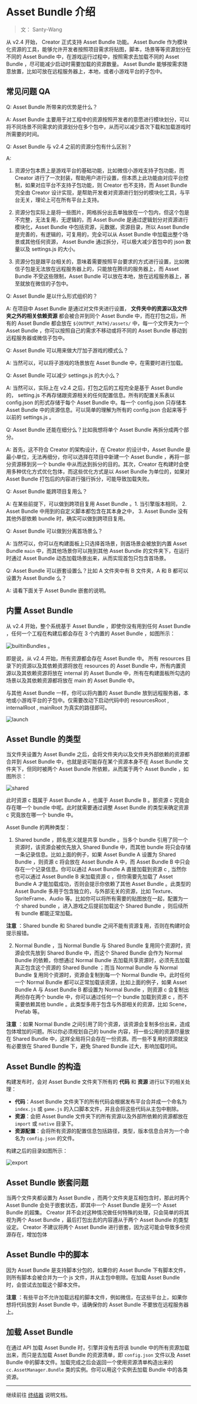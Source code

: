 # Asset Bundle 介绍

> 文： Santy-Wang

从 v2.4 开始， Creator 正式支持 Asset Bundle 功能。 Asset Bundle 作为模块化资源的工具，能够允许开发者按照项目需求将贴图，脚本，场景等等资源划分在不同的 Asset Bundle 中，在游戏运行过程中，按照需求去加载不同的 Asset Bundle ，尽可能减少启动时需要加载的资源数量。 Asset Bundle 能够按需求随意放置，比如可放在远程服务器上，本地，或者小游戏平台的子包中。

## 常见问题 QA

Q: Asset Bundle 所带来的优势是什么？

A: Asset Bundle 主要用于对工程中的资源按照开发者的意愿进行模块划分，可以将不同场景不同需求的资源划分在多个包中，从而可以减少首次下载和加载游戏时所需要的时间。

Q: Asset Bundle 与 v2.4 之前的资源分包有什么区别？

A: 
1. 资源分包本质上是游戏平台的基础功能，比如微信小游戏支持子包功能，而 Creator 进行了一次封装，帮助用户进行设置，但本质上此功能由对应平台控制，如果对应平台不支持子包功能，则 Creator 也不支持，而 Asset Bundle 完全由 Creator 设计实现，是帮助开发者对资源进行划分的模块化工具，与平台无关，理论上可在所有平台上支持。

2. 资源分包实际上是将一些图片，网格拆分出去单独放在一个包内，但这个包是不完整，无法复用，无逻辑的，而 Asset Bundle 是通过逻辑划分对资源进行模块化，Asset Bundle 中包括资源，元数据，资源目录，所以 Asset Bundle 是完善的，有逻辑的，可复用的，完全可以从 Asset Bundle 中加载出整个场景或其他任何资源， Asset Bundle 通过拆分，可以极大减少首包中的 json 数量以及 settings.js 的大小。

3. 资源分包是跟平台相关的，意味着需要按照平台要求的方式进行设置，比如微信子包是无法放在远程服务器上的，只能放在腾讯的服务器上，而 Asset Bundle 不受这些限制，Asset Bundle 可以放在本地，放在远程服务器上，甚至就放在微信的子包中。

Q: Asset Bundle 是以什么形式组织的？

A: 在项目中 Asset Bundle 是通过对文件夹进行设置， **文件夹中的资源以及文件夹之外的相关依赖资源** 都会被合并到同个 Asset Bundle 中，而在打包之后，所有的 Asset Bundle 都会放在 `${OUTPUT_PATH}/assets/` 中，每一个文件夹为一个 Asset Bundle ，你可以按照自己的需求不移动或将不同的 Asset Bundle 移动到远程服务器或微信子包中。

Q: Asset Bundle 可以用来做大厅加子游戏的模式么？

A: 当然可以，可以将子游戏的场景放在 Asset Bundle 中，在需要时进行加载。

Q: Asset Bundle 可以减少 settings.js 的大小么？

A: 当然可以，实际上在 v2.4 之后，打包之后的工程完全是基于 Asset Bundle 的， setting.js 不再存储跟资源相关的任何配置信息。所有的配置关系表以 config.json 的形式存储于每个 Asset Bundle 中。每一个 config.json 只存储本 Asset Bundle 中的资源信息。可以简单的理解为所有的 config.json 合起来等于以前的 settings.js 。

Q: Asset Bundle 还能在细分么？比如我想将单个 Asset Bundle 再拆分成两个部分。

A: 首先，这不符合 Creator 的架构设计，在 Creator 的设计中，Asset Bundle 是最小单位，无法再细分，你可以选择在项目中新建一个 Asset Bundle ，再将一部分资源移到另一个 bundle 中从而达到拆分的目的。其次，Creator 在构建时会使用多种优化方式优化包体，而这些优化方式是以 Asset Bundle 为单位的，如果对 Asset Bundle 打包后的内容进行强行拆分，可能导致加载失败。

Q: Asset Bundle 能跨项目复用么？

A: 在某些前提下，可以做到跨项目复用 Asset Bundle 。1. 当引擎版本相同， 2. Asset Bundle 中用到的自定义脚本都包含在其本身之中， 3. Asset Bundle 没有其他外部依赖 bundle  时，确实可以做到跨项目复用。

Q: Asset Bundle 可以做到分离首场景么？

A: 当然可以，你可以在构建面板上只选择首场景，则首场景会被放到内置 Asset Bundle `main` 中，而其他场景你可以拖到其他 Asset Bundle 的文件夹下，在运行时通过 Asset Bundle 动态加载场景出来，从而实现首包只包含首场景。

Q: Asset Bundle 可以嵌套设置么？比如 A 文件夹中有 B 文件夹，A 和 B 都可以设置为 Asset Bundle 么？

A: 请看下面关于 Asset Bundle 嵌套的说明。

## 内置 Asset Bundle

从 v2.4 开始，整个系统基于 Asset Bundle ，即使你没有用到任何 Asset Bundle ，任何一个工程在构建后都会存在 3 个内置的 Asset Bundle ，如图所示：

![builtinBundles](bundle/builtinBundles.png) 。

即是说，从 v2.4 开始，所有资源都会存在 Asset Bundle 中。 所有 resources 目录下的资源以及其依赖资源将放在 resources 的 Asset Bundle 中，所有内置资源以及其依赖资源将放在 internal 的 Asset Bundle 中，所有在构建面板所勾选的场景以及其依赖资源都将放在 main 的 Asset Bundle 中。

与其他 Asset Bundle 一样，你可以将内置的 Asset Bundle 放到远程服务器，本地或小游戏平台的子包中。仅需要改动下启动代码中的 resourcesRoot , internalRoot , mainRoot 为真实的路径即可。

![launch](bundle/launch.png) 

## Asset Bundle 的类型

当文件夹设置为 Asset Bundle 之后，会将文件夹内以及文件夹外部依赖的资源都合并到 Asset Bundle 中，也就是说可能存在某个资源本身不在 Asset Bundle 文件夹下，但同时被两个 Asset Bundle 所依赖，从而属于两个 Asset Bundle ，如图所示：

![shared](bundle/shared.png) 

此时资源 c 既属于 Asset Bundle A ，也属于 Asset Bundle B 。那资源 c 究竟会存在哪一个 bundle 中呢。此时就需要通过调整 Asset Bundle 的类型来确定资源 c 究竟放在哪一个 bundle 中。

Asset Bundle 的两种类型：

1. Shared bundle ，顾名思义就是共享 bundle 。当多个 bundle 引用了同一个资源时，该资源会被优先放入 Shared Bundle 中，而其他 bundle 将只会存储一条记录信息。比如上面的例子，如果 Asset Bundle A 设置为 Shared Bundle ，则资源 c 将会放在 Asset Bundle A 中，而 Asset Bundle B 中只会存在一个记录信息。你可以通过 Asset Bundle A 直接加载到资源 c , 当然你也可以通过 Asset Bundle B 来加载资源 c ，但你需要先加载了 Asset Bundle A 才能加载成功，否则会提示你依赖了其他 Asset Bundle 。此类型的 Asset Bundle 多用于包含独立的，与外部无关的资源，比如 Texture、SpriteFrame、Audio 等。比如你可以将所有需要的贴图放在一起，配置为一个 shared bundle ，进入游戏之后提前加载这个 Shared Bundle ，则后续所有 bundle 都能正常加载。

**注意** ：Shared bundle 和 Shared bundle 之间不能有资源复用，否则在构建时会提示报错。

2. Normal Bundle ，当 Normal Bundle 与 Shared Bundle 复用同个资源时，资源会优先放到 Shared Bundle 中，而这个 Shared Bundle 会作为 Normal Bundle 的依赖，你想通过 Normal Bundle 去加载共享资源时，必须先去加载真正包含这个资源的 Shared Bundle ；而当 Normal Bundle 与 Normal Bundle 复用同个资源时，资源会复制到每一个 Normal Bundle 中。此时任何一个 Normal Bundle 都可以正常加载该资源，比如上面的例子，如果 Asset Bundle A 与 Asset Bundle B 都设置为 Normal Bundle ，则资源 c 会复制出两份存在两个 bundle 中，你可以通过任何一个 bundle 加载到资源 c ，而不需要依赖其他 bundle 。此类型多用于包含与外部相关的资源，比如 Scene，Prefab 等。

**注意** ：如果 Normal Bundle 之间引用了同个资源，该资源会复制多份出来，造成包体增加的问题。所以你必须规划自己的 bundle 内容，将一些公用的资源尽量放在 Shared Bundle 中，这样全局将只会存在一份资源。而一些不复用的资源就没有必要放在 Shared Bundle 下，避免 Shared Bundle 过大，影响加载时间。

## Asset Bundle 的构造

构建发布时，会对 Asset Bundle 文件夹下所有的 **代码** 和 **资源** 进行以下的相关处理：

  - **代码**：Asset Bundle 文件夹下的所有代码会根据发布平台合并成一个命名为 `index.js` 或 `game.js` 的入口脚本文件，并且会将这些代码从主包中剔除。
  - **资源**：会把 Asset Bundle 文件夹下的所有资源以及外部所依赖的资源都放在 `import` 或 `native` 目录下。
  - **资源配置**：会将所有资源的配置信息包括路径，类型，版本信息合并为一个命名为 `config.json` 的文件。

构建之后的目录如图所示：

![export](bundle/exported.png) 

## Asset Bundle 嵌套问题

当两个文件夹都设置为 Asset Bundle ，而两个文件夹是互相包含时，那此时两个 Asset Bundle 会处于嵌套状态，即其中一个 Asset Bundle 是另一个 Asset Bundle 的超集。 Creator 并不会对这种情况做任何特殊的处理，只会简单的将其视为两个 Asset Bundle ，最后打包出去的内容遵从于两个 Asset Bundle 的类型设定。 Creator 不建议将两个 Asset Bundle 进行嵌套，因为这可能会导致多份资源存在，增加包体

## Asset Bundle 中的脚本

因为 Asset Bundle 是支持脚本分包的，如果你的 Asset Bundle 下有脚本文件，则所有脚本会被合并为一个 js 文件，并从主包中剔除。在加载 Asset Bundle 时，会尝试去加载这个脚本文件。

**注意** ：有些平台不允许加载远程的脚本文件，例如微信，在这些平台上，如果你想将代码放到 Asset Bundle 中，请确保你的 Asset Bundle 不要放在远程服务器上。

## 加载 Asset Bundle

在通过 API 加载 Asset Bundle 时，引擎并没有去将该 bundle 中的所有资源加载出来，而只是去加载 Asset Bundle 的资源清单，即 `config.json` 文件以及 Asset Bundle 中的脚本文件。加载完成之后会返回一个使用资源清单构造出来的 `cc.AssetManager.Bundle` 类的实例。你可以用这个实例去加载 Bundle 中的各类资源。

---

继续前往 [终结器](finalizer.md) 说明文档。